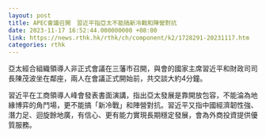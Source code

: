 ```yaml
---
layout: post
title: APEC會議召開　習近平指亞太不能搞新冷戰和陣營對抗
date: 2023-11-17 16:52:44.000000000 +08:00
link: https://news.rthk.hk/rthk/ch/component/k2/1728291-20231117.htm
categories: rthk
---
```


亞太經合組織領導人非正式會議在三藩市召開，與會的國家主席習近平和財政司司長陳茂波坐在鄰座，兩人在會議正式開始前，共交談大約4分鐘。

習近平在工商領導人峰會發表書面演講，指出亞太發展是靠開放包容，不能淪為地緣博弈的角鬥場，更不能搞「新冷戰」和陣營對抗。習近平又指中國經濟韌性強、潛力足、迴旋餘地廣，有信心、更有能力實現長期穩定發展，會為外商投資提供優質服務。

